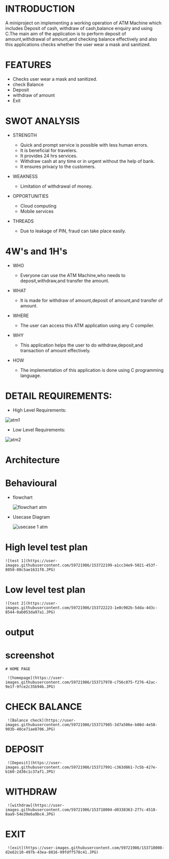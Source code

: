 # INTRODUCTION
A miniproject on implementing a working operation of ATM Machine which includes Deposit of cash, withdraw of cash,balance enquiry and using C.The main aim of the application is to perform deposit of amount,withdrawal of amount,and checking balance effectively and also this applications checks whether the user wear a mask and sanitized. 

# FEATURES
- Checks user wear a mask and sanitized.
- check Balance
- Deposit
- withdraw of amount
- Exit

# SWOT ANALYSIS
- STRENGTH
  - Quick and prompt service is possible with less human errors.
  - It is beneficial for travelers.
  - It provides 24 hrs services.
  - Withdraw cash at any time or in urgent without the help of bank.
  - It ensures privacy to the customers.

- WEAKNESS
  - Limitation of withdrawal of money.

- OPPORTUNITIES
  - Cloud computing
  - Mobile services

- THREADS
  - Due to leakage of PIN, fraud can take place easily.

# 4W's and 1H's
- WHO
  - Everyone can use the ATM Machine,who needs to deposit,withdraw,and transfer the amount.

- WHAT
  - It is made for withdraw of amount,deposit of amount,and transfer of amount.

- WHERE
  - The user can access this ATM application using any C compiler.

- WHY
  - This application helps the user to do withdraw,deposit,and transaction of amount effectively.

- HOW
  - The implementation of this application is done using C programming language.

# DETAIL REQUIREMENTS:

- High Level Requirements:
 
 ![atm1](https://user-images.githubusercontent.com/59721986/153714155-104c92c5-bd87-4895-9e45-40021c1cd746.JPG)

- Low Level Requirements:

 ![atm2](https://user-images.githubusercontent.com/59721986/153714243-f39d52fb-5865-4d20-90cb-b86af9a203e5.JPG)

# Architecture

 # Behavioural

  - flowchart

    ![flowchart atm](https://user-images.githubusercontent.com/59721986/153715727-884facd9-a634-4a10-9153-32940a2e6bf6.JPG)
  
  - Usecase Diagram

    ![usecase 1 atm](https://user-images.githubusercontent.com/59721986/153717580-f59c80ae-8b94-4756-aed7-ebbdb68b3a39.JPG)

   # High level test plan

    ![test 1](https://user-images.githubusercontent.com/59721986/153722199-a1cc34e9-5021-453f-8050-80c5ae1631f8.JPG)

   # Low level test plan

    ![test 2](https://user-images.githubusercontent.com/59721986/153722223-1e0c902b-5dda-4d3c-8544-0ab053da97a1.JPG)

# output

  # screenshot

    # HOME PAGE
 
     ![homepage](https://user-images.githubusercontent.com/59721986/153717978-c756c075-f276-42ac-9e1f-9fce2c35b94b.JPG)

   # CHECK BALANCE

     ![Balance check](https://user-images.githubusercontent.com/59721986/153717985-3d7a506e-b08d-4e58-903b-40ce71ae8706.JPG)

   # DEPOSIT

     ![Deposit](https://user-images.githubusercontent.com/59721986/153717991-c363d861-7c5b-427e-b160-2d36c1c37af1.JPG)

   # WITHDRAW

     ![withdraw](https://user-images.githubusercontent.com/59721986/153718004-d0338363-277c-4518-8aa9-54e39e6a9bc4.JPG)

   # EXIT

     ![exit](https://user-images.githubusercontent.com/59721986/153718008-d2e62c10-497b-43ea-8816-99fdff578c41.JPG)



    




